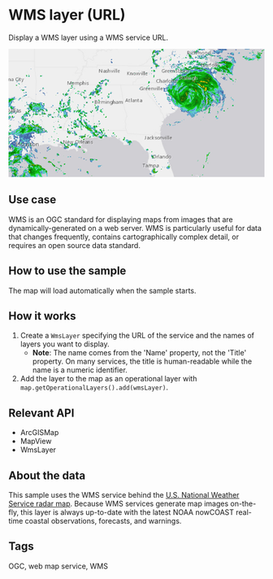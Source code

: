 # WMS layer (URL)

Display a WMS layer using a WMS service URL.

![Image of WMS layer URL](WmsLayerUrl.png)

## Use case

WMS is an OGC standard for displaying maps from images that are dynamically-generated on a web server. WMS is particularly useful for data that changes frequently, contains cartographically complex detail, or requires an open source data standard.

## How to use the sample

The map will load automatically when the sample starts.

## How it works

1. Create a `WmsLayer` specifying the URL of the service and the names of layers you want to display.
    * **Note**: The name comes from the 'Name' property, not the 'Title' property. On many services, the title is human-readable while the name is a numeric identifier.
2. Add the layer to the map as an operational layer with `map.getOperationalLayers().add(wmsLayer)`.

## Relevant API

* ArcGISMap
* MapView
* WmsLayer

## About the data

This sample uses the WMS service behind the [U.S. National Weather Service radar map](https://nowcoast.noaa.gov/geoserver/observations/weather_radar/wms?SERVICE=WMS&REQUEST=GetCapabilities). Because WMS services generate map images on-the-fly, this layer is always up-to-date with the latest NOAA nowCOAST real-time coastal observations, forecasts, and warnings.

## Tags

OGC, web map service, WMS
